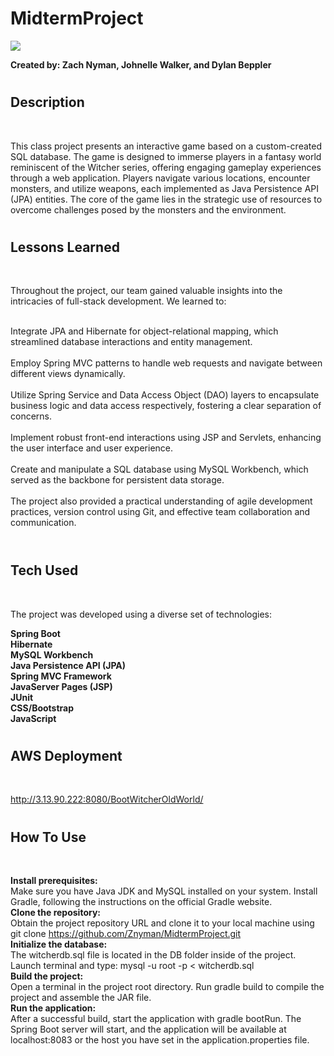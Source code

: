 # MidtermProject

<img src="https://i.ibb.co/0nVvFjS/Witcher-Readmelogo.webp">

<strong> Created by: Zach Nyman, Johnelle Walker, and Dylan Beppler</strong><br>

# <h2>Description</h2><br>

This class project presents an interactive game based on a custom-created SQL database. The game is designed to immerse players in a fantasy world reminiscent of the Witcher series, offering engaging gameplay experiences through a web application. Players navigate various locations, encounter monsters, and utilize weapons, each implemented as Java Persistence API (JPA) entities. The core of the game lies in the strategic use of resources to overcome challenges posed by the monsters and the environment.

# <h2>Lessons Learned</h2><br>

Throughout the project, our team gained valuable insights into the intricacies of full-stack development. We learned to:<br><br>

Integrate JPA and Hibernate for object-relational mapping, which streamlined database interactions and entity management.<br><br>
Employ Spring MVC patterns to handle web requests and navigate between different views dynamically.<br><br>
Utilize Spring Service and Data Access Object (DAO) layers to encapsulate business logic and data access respectively, fostering a clear separation of concerns.<br><br>
Implement robust front-end interactions using JSP and Servlets, enhancing the user interface and user experience.<br><br>
Create and manipulate a SQL database using MySQL Workbench, which served as the backbone for persistent data storage.<br><br>
The project also provided a practical understanding of agile development practices, version control using Git, and effective team collaboration and communication.<br><br>

# <h2>Tech Used</h2><br>

The project was developed using a diverse set of technologies:<br>

<strong>Spring Boot</strong><br>
<strong>Hibernate</strong><br>
<strong>MySQL Workbench</strong><br>
<strong>Java Persistence API (JPA)</strong><br>
<strong>Spring MVC Framework</strong><br>
<strong>JavaServer Pages (JSP)</strong><br>
<strong>JUnit</strong><br>
<strong>CSS/Bootstrap</strong><br>
<strong>JavaScript</strong><br>

# <h2>AWS Deployment</h2><br>
http://3.13.90.222:8080/BootWitcherOldWorld/ 


# <h2>How To Use</h2><br>

<strong>Install prerequisites:</strong><br>
Make sure you have Java JDK and MySQL installed on your system.
Install Gradle, following the instructions on the official Gradle website.<br>
<strong>Clone the repository:</strong><br>
Obtain the project repository URL and clone it to your local machine using git clone https://github.com/Znyman/MidtermProject.git <br>
<strong>Initialize the database:</strong><br>
The witcherdb.sql file is located in the DB folder inside of the project.
Launch terminal and type: mysql -u root -p < witcherdb.sql <br>
<strong>Build the project:</strong><br>
Open a terminal in the project root directory.
Run gradle build to compile the project and assemble the JAR file. <br>
<strong>Run the application:</strong><br>
After a successful build, start the application with gradle bootRun.
The Spring Boot server will start, and the application will be available at localhost:8083 or the host you have set in the application.properties file.